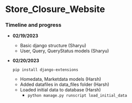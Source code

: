 # Store_Closure_Website
### Timeline and progress

- **02/19/2023**
    * Basic django structure (Sharyu)
    * User, Query, QueryStatus models (Sharyu)
- **02/20/2023**

    ```pip install django-extensions```
    * Homedata, Marketdata models (Harsh)
    * Added datafiles in data_files folder (Harsh)
    * Loaded initial data to database (Harsh)
        +  ```python manage.py runscript load_initial_data```